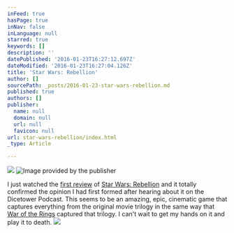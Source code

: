 ```yaml
---
inFeed: true
hasPage: true
inNav: false
inLanguage: null
starred: true
keywords: []
description: ''
datePublished: '2016-01-23T16:27:12.697Z'
dateModified: '2016-01-23T16:27:04.126Z'
title: 'Star Wars: Rebellion'
author: []
sourcePath: _posts/2016-01-23-star-wars-rebellion.md
published: true
authors: []
publisher:
  name: null
  domain: null
  url: null
  favicon: null
url: star-wars-rebellion/index.html
_type: Article

---
```

![](https://the-grid-user-content.s3-us-west-2.amazonaws.com/8ee6a20c-0dd0-4f59-98fb-0b87144ed8cf.png)
![Image provided by the publisher](https://the-grid-user-content.s3-us-west-2.amazonaws.com/db000e02-eaf3-46e2-8d1d-fa7e274ae683.png)

I just watched the [first review][0] of [Star Wars: Rebellion][1] and it totally confirmed the opinion I had first formed after hearing about it on the Dicetower Podcast. This seems to be an amazing, epic, cinematic game that captures everything from the original movie trilogy in the same way that [War of the Rings][2] captured that trilogy. I can't wait to get my hands on it and play it to death.
![](https://the-grid-user-content.s3-us-west-2.amazonaws.com/cad758da-3f25-45a4-bcb8-b0b2890536d7.png)

[0]: https://www.youtube.com/watch?v=-zF6xDu4EG4
[1]: https://boardgamegeek.com/boardgame/187645/star-wars-rebellion
[2]: https://boardgamegeek.com/boardgame/115746/war-ring-second-edition